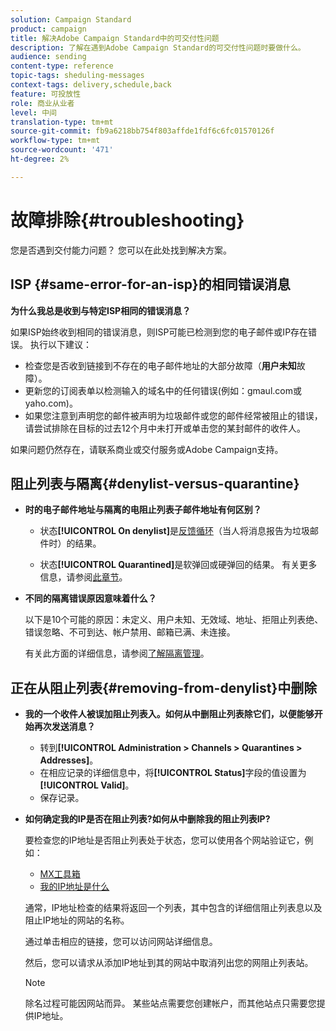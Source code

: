 ```yaml
---
solution: Campaign Standard
product: campaign
title: 解决Adobe Campaign Standard中的可交付性问题
description: 了解在遇到Adobe Campaign Standard的可交付性问题时要做什么。
audience: sending
content-type: reference
topic-tags: sheduling-messages
context-tags: delivery,schedule,back
feature: 可投放性
role: 商业从业者
level: 中间
translation-type: tm+mt
source-git-commit: fb9a6218bb754f803affde1fdf6c6fc01570126f
workflow-type: tm+mt
source-wordcount: '471'
ht-degree: 2%

---
```



# 故障排除{#troubleshooting}

您是否遇到交付能力问题？ 您可以在此处找到解决方案。

## ISP {#same-error-for-an-isp}的相同错误消息

**为什么我总是收到与特定ISP相同的错误消息？**

如果ISP始终收到相同的错误消息，则ISP可能已检测到您的电子邮件或IP存在错误。 执行以下建议：
* 检查您是否收到链接到不存在的电子邮件地址的大部分故障（**用户未知**&#x200B;故障）。
* 更新您的订阅表单以检测输入的域名中的任何错误(例如：gmaul.com或yaho.com)。
* 如果您注意到声明您的邮件被声明为垃圾邮件或您的邮件经常被阻止的错误，请尝试排除在目标的过去12个月中未打开或单击您的某封邮件的收件人。

如果问题仍然存在，请联系商业或交付服务或Adobe Campaign支持。

## 阻止列表与隔离{#denylist-versus-quarantine}

* **时的电子邮件地址与隔离的电阻止列表子邮件地址有何区别？**

   * 状态&#x200B;**[!UICONTROL On denylist]**&#x200B;是[反馈循环](https://experienceleague.adobe.com/docs/deliverability-learn/deliverability-best-practice-guide/transition-process/infrastructure.html#feedback-loops)（当人将消息报告为垃圾邮件时）的结果。

   * 状态&#x200B;**[!UICONTROL Quarantined]**&#x200B;是软弹回或硬弹回的结果。
   有关更多信息，请参阅[此章节](../../sending/using/understanding-quarantine-management.md#quarantine-vs-denylist)。

* **不同的隔离错误原因意味着什么？**

   以下是10个可能的原因：未定义、用户未知、无效域、地址、拒阻止列表绝、错误忽略、不可到达、帐户禁用、邮箱已满、未连接。

   有关此方面的详细信息，请参阅[了解隔离管理](../../sending/using/understanding-quarantine-management.md)。

## 正在从阻止列表{#removing-from-denylist}中删除

* **我的一个收件人被误加阻止列表入。如何从中删阻止列表除它们，以便能够开始再次发送消息？**

   * 转到&#x200B;**[!UICONTROL Administration > Channels > Quarantines > Addresses]**。
   * 在相应记录的详细信息中，将&#x200B;**[!UICONTROL Status]**&#x200B;字段的值设置为&#x200B;**[!UICONTROL Valid]**。
   * 保存记录。

* **如何确定我的IP是否在阻止列表?如何从中删除我的阻止列表IP?**

   要检查您的IP地址是否阻止列表处于状态，您可以使用各个网站验证它，例如：
   * [MX工具箱](https://mxtoolbox.com/)
   * [我的IP地址是什么](https://whatismyipaddress.com)

   通常，IP地址检查的结果将返回一个列表，其中包含的详细信阻止列表息以及阻止IP地址的网站的名称。

   通过单击相应的链接，您可以访问网站详细信息。

   然后，您可以请求从添加IP地址到其的网站中取消列出您的网阻止列表站。

   >[!NOTE]
   >
   >除名过程可能因网站而异。 某些站点需要您创建帐户，而其他站点只需要您提供IP地址。
